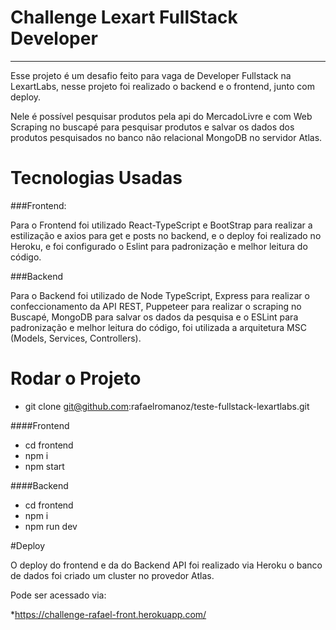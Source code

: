 # Challenge Lexart FullStack Developer
---
Esse projeto é um desafio feito para vaga de Developer Fullstack na LexartLabs, nesse projeto foi realizado o backend e o frontend, junto com deploy.

Nele é possível pesquisar produtos pela api do MercadoLivre e com Web Scraping no buscapé para pesquisar produtos e salvar os dados dos produtos pesquisados no banco não relacional MongoDB no servidor Atlas.

# Tecnologias Usadas

###Frontend:

Para o Frontend foi utilizado React-TypeScript e BootStrap para realizar a estilização e axios para get e posts no backend, e o deploy foi realizado no Heroku, e foi configurado o Eslint para padronização e melhor leitura do código.

###Backend

Para o Backend foi utilizado de Node TypeScript, Express para realizar o confeccionamento da API REST, Puppeteer para realizar o scraping no Buscapé, MongoDB para salvar os dados da pesquisa e o ESLint para padronização e melhor leitura do código, foi utilizada a arquitetura MSC (Models, Services, Controllers).

# Rodar o Projeto

* git clone git@github.com:rafaelromanoz/teste-fullstack-lexartlabs.git

####Frontend
* cd frontend
* npm i 
* npm start

####Backend
* cd frontend
* npm i 
* npm run dev

#Deploy

O deploy do frontend e da do Backend API foi realizado via Heroku o banco de dados foi criado um cluster no provedor Atlas.

Pode ser acessado via: 

*https://challenge-rafael-front.herokuapp.com/
